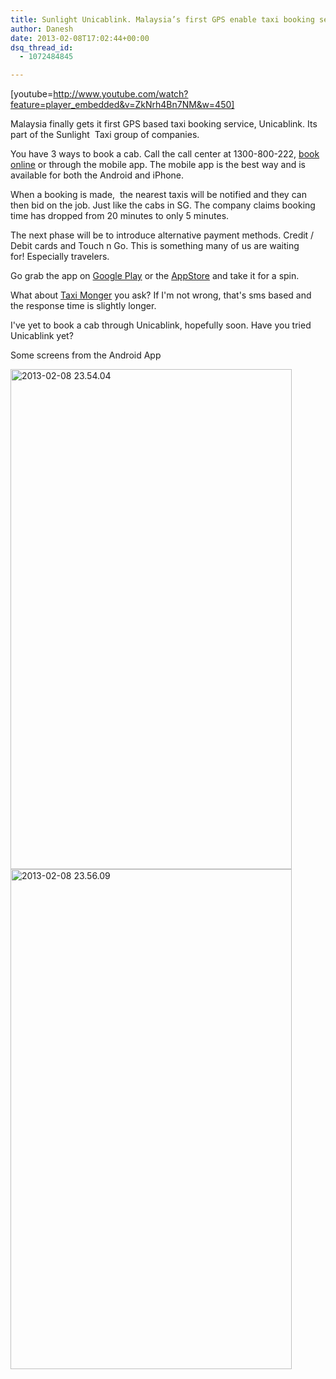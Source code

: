 ```yaml
---
title: Sunlight Unicablink. Malaysia’s first GPS enable taxi booking service.
author: Danesh
date: 2013-02-08T17:02:44+00:00
dsq_thread_id:
  - 1072484845

---
```

[youtube=http://www.youtube.com/watch?feature=player_embedded&v=ZkNrh4Bn7NM&w=450]

Malaysia finally gets it first GPS based taxi booking service, Unicablink. Its part of the Sunlight  Taxi group of companies.

You have 3 ways to book a cab. Call the call center at 1300-800-222, [book online][1] or through the mobile app. The mobile app is the best way and is available for both the Android and iPhone.

When a booking is made,  the nearest taxis will be notified and they can then bid on the job. Just like the cabs in SG. The company claims booking time has dropped from 20 minutes to only 5 minutes.

The next phase will be to introduce alternative payment methods. Credit / Debit cards and Touch n Go. This is something many of us are waiting for! Especially travelers.

Go grab the app on [Google Play][2] or the [AppStore][3] and take it for a spin.

What about [Taxi Monger][4] you ask? If I'm not wrong, that's sms based and the response time is slightly longer.

I've yet to book a cab through Unicablink, hopefully soon. Have you tried Unicablink yet?

<!--more-->

Some screens from the Android App

[<img loading="lazy" class="alignnone size-medium wp-image-3121" alt="2013-02-08 23.54.04" src="/wp-content/uploads/2013/02/2013-02-08-23.54.04-450x800.png" width="450" height="800" srcset="/wp-content/uploads/2013/02/2013-02-08-23.54.04-450x800.png 450w, /wp-content/uploads/2013/02/2013-02-08-23.54.04-576x1024.png 576w, /wp-content/uploads/2013/02/2013-02-08-23.54.04.png 720w" sizes="(max-width: 450px) 100vw, 450px" />][5] [<img loading="lazy" class="alignnone size-medium wp-image-3119" alt="2013-02-08 23.56.09" src="/wp-content/uploads/2013/02/2013-02-08-23.56.09-450x800.png" width="450" height="800" srcset="/wp-content/uploads/2013/02/2013-02-08-23.56.09-450x800.png 450w, /wp-content/uploads/2013/02/2013-02-08-23.56.09-576x1024.png 576w, /wp-content/uploads/2013/02/2013-02-08-23.56.09.png 720w" sizes="(max-width: 450px) 100vw, 450px" />][6]

 [1]: http://www.sunlighttaxi.com/online-booking
 [2]: https://play.google.com/store/apps/details?id=com.infindo.expresstaxi
 [3]: https://itunes.apple.com/us/app/book-a-cab/id533418231?mt=8
 [4]: http://www.taximonger.com/
 [5]: /wp-content/uploads/2013/02/2013-02-08-23.54.04.png
 [6]: /wp-content/uploads/2013/02/2013-02-08-23.56.09.png